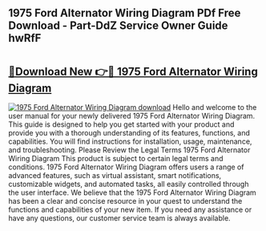 ## 1975 Ford Alternator Wiring Diagram PDf Free Download - Part-DdZ Service Owner Guide hwRfF

# <h2><a href="http://dfm8knk.blite.top/?on=1975+Ford+Alternator+Wiring+Diagram">🔗Download New 👉🔴 1975 Ford Alternator Wiring Diagram</a></h2>

[![1975 Ford Alternator Wiring Diagram download](https://i.imgur.com/lujVjoI.png)](http://dfm8knk.blite.top/?on=1975+Ford+Alternator+Wiring+Diagram)
Hello and welcome to the user manual for your newly delivered 1975 Ford Alternator Wiring Diagram. This guide is designed to help you get started with your product and provide you with a thorough understanding of its features, functions, and capabilities. You will find instructions for installation, usage, maintenance, and troubleshooting. Please Review the Legal Terms 1975 Ford Alternator Wiring Diagram This product is subject to certain legal terms and conditions. 1975 Ford Alternator Wiring Diagram offers users a range of advanced features, such as virtual assistant, smart notifications, customizable widgets, and automated tasks, all easily controlled through the user interface. We believe that the 1975 Ford Alternator Wiring Diagram has been a clear and concise resource in your quest to understand the functions and capabilities of your new item. If you need any assistance or have any questions, our customer service team is always available.
